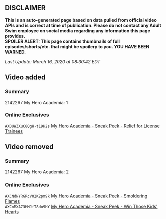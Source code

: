 ## DISCLAIMER
**This is an auto-generated page based on data pulled from official video APIs and is correct at time of publication. Please do not contact any Adult Swim employee on social media regarding any information this page provides.**  
**SPOILER ALERT: This page contains thumbnails of full episodes/shorts/etc. that might be spoilery to you. YOU HAVE BEEN WARNED.**  

_Last Update: March 16, 2020 at 08:30:42 EDT_
## Video added
### Summary
2142267 My Hero Academia: 1  
### Online Exclusives
`AXDUWZXuC8QgH-t19H2s` [My Hero Academia - Sneak Peek - Relief for License Trainees](https://www.adultswim.com/videos/my-hero-academia/sneak-peek-relief-for-license-trainees)  
## Video removed
### Summary
2142267 My Hero Academia: 2  
### Online Exclusives
`AXCNdNYRGRcVO2K2pm9k` [My Hero Academia - Sneak Peek - Smoldering Flames](https://www.adultswim.com/videos/my-hero-academia/sneak-peek-smoldering-flames)  
`AXCnMXA73HMJfT8do9HY` [My Hero Academia - Sneak Peek - Win Those Kids' Hearts](https://www.adultswim.com/videos/my-hero-academia/sneak-peek-win-those-kids-hearts)  
